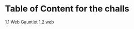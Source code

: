 # Table of Content for the challs
[1.1 Web Gauntlet](https://github.com/nikunjagarwal17/CSOC-IITBHU/blob/main/CSOC-Week3/picoCTF-WEB.md#11-web-gauntlet)
[1.2 web](https://github.com/nikunjagarwal17/CSOC-IITBHU/blob/main/CSOC-Week3/picoCTF-WEB.md#12-web-gauntlet-2)
